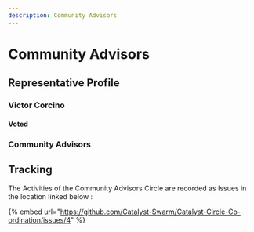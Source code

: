 ```yaml
---
description: Community Advisors
---
```


# Community Advisors

## Representative Profile

### Victor Corcino

#### Voted

### Community Advisors

## Tracking

The Activities of the Community Advisors Circle are recorded as Issues in the location linked below :

{% embed url="https://github.com/Catalyst-Swarm/Catalyst-Circle-Co-ordination/issues/4" %}



